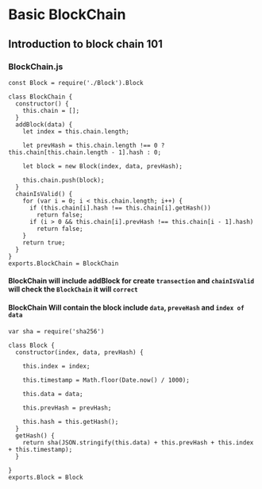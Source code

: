 # Basic BlockChain

## Introduction to block chain 101

### BlockChain.js
```
const Block = require('./Block').Block

class BlockChain {
  constructor() {
    this.chain = [];
  }
  addBlock(data) {
    let index = this.chain.length;

    let prevHash = this.chain.length !== 0 ? this.chain[this.chain.length - 1].hash : 0;

    let block = new Block(index, data, prevHash);

    this.chain.push(block);
  }
  chainIsValid() {
    for (var i = 0; i < this.chain.length; i++) {
      if (this.chain[i].hash !== this.chain[i].getHash())
        return false;
      if (i > 0 && this.chain[i].prevHash !== this.chain[i - 1].hash)
        return false;
    }
    return true;
  }
}
exports.BlockChain = BlockChain
```
#### BlockChain will include addBlock for create `transection` and `chainIsValid` will check the `BlockChain` it will `correct` 
#### BlockChain Will contain the block include `data`, `preveHash` and `index of data`


```
var sha = require('sha256')

class Block {
  constructor(index, data, prevHash) {

    this.index = index;

    this.timestamp = Math.floor(Date.now() / 1000);

    this.data = data;

    this.prevHash = prevHash;

    this.hash = this.getHash();
  }
  getHash() {
    return sha(JSON.stringify(this.data) + this.prevHash + this.index + this.timestamp);
  }

}
exports.Block = Block
```

